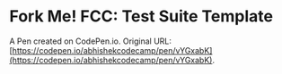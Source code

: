 # Fork Me! FCC: Test Suite Template

A Pen created on CodePen.io. Original URL: [https://codepen.io/abhishekcodecamp/pen/vYGxabK](https://codepen.io/abhishekcodecamp/pen/vYGxabK).


